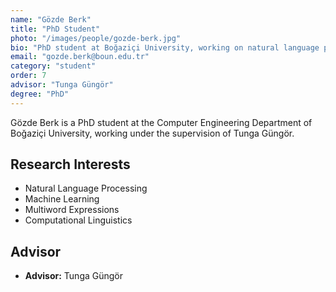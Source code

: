 ```yaml
---
name: "Gözde Berk"
title: "PhD Student"
photo: "/images/people/gozde-berk.jpg"
bio: "PhD student at Boğaziçi University, working on natural language processing under the supervision of Tunga Güngör."
email: "gozde.berk@boun.edu.tr"
category: "student"
order: 7
advisor: "Tunga Güngör"
degree: "PhD"
---
```


Gözde Berk is a PhD student at the Computer Engineering Department of Boğaziçi University, working under the supervision of Tunga Güngör.

## Research Interests

- Natural Language Processing
- Machine Learning
- Multiword Expressions
- Computational Linguistics

## Advisor

- **Advisor:** Tunga Güngör 